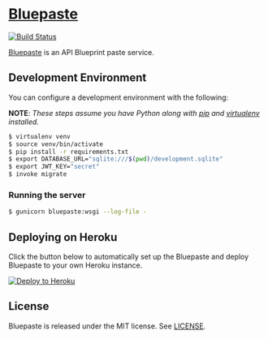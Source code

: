 # [Bluepaste](https://bluepaste.herokuapp.com)

[![Build Status](https://img.shields.io/circleci/project/kylef/bluepaste.svg)](https://circleci.com/gh/kylef/bluepaste/tree/master)

[Bluepaste](https://bluepaste.herokuapp.com) is an API Blueprint paste service. 

## Development Environment

You can configure a development environment with the following:

**NOTE**: *These steps assume you have Python along with [pip](https://pip.pypa.io/en/latest/installing.html) and [virtualenv](https://virtualenv.pypa.io/en/latest/installation.html) installed.*

```bash
$ virtualenv venv
$ source venv/bin/activate
$ pip install -r requirements.txt
$ export DATABASE_URL="sqlite:///$(pwd)/development.sqlite"
$ export JWT_KEY="secret"
$ invoke migrate
```

### Running the server

```bash
$ gunicorn bluepaste:wsgi --log-file -
```

## Deploying on Heroku

Click the button below to automatically set up the Bluepaste and deploy Bluepaste to your own Heroku instance.

[![Deploy to Heroku](https://www.herokucdn.com/deploy/button.png)](https://heroku.com/deploy?template=https://github.com/kylef/bluepaste)

## License

Bluepaste is released under the MIT license. See [LICENSE](LICENSE).
